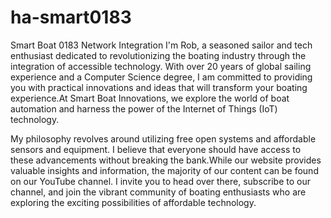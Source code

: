 # ha-smart0183
Smart Boat 0183 Network Integration
 I'm Rob, a seasoned sailor and tech enthusiast dedicated to revolutionizing the boating industry through the integration of accessible technology. With over 20 years of global sailing experience and a Computer Science degree, I am committed to providing you with practical innovations and ideas that will transform your boating experience.At Smart Boat Innovations, we explore the world of boat automation and harness the power of the Internet of Things (IoT) technology.

My philosophy revolves around utilizing free open systems and affordable sensors and equipment. I believe that everyone should have access to these advancements without breaking the bank.While our website provides valuable insights and information, the majority of our content can be found on our YouTube channel. I invite you to head over there, subscribe to our channel, and join the vibrant community of boating enthusiasts who are exploring the exciting possibilities of affordable technology.
